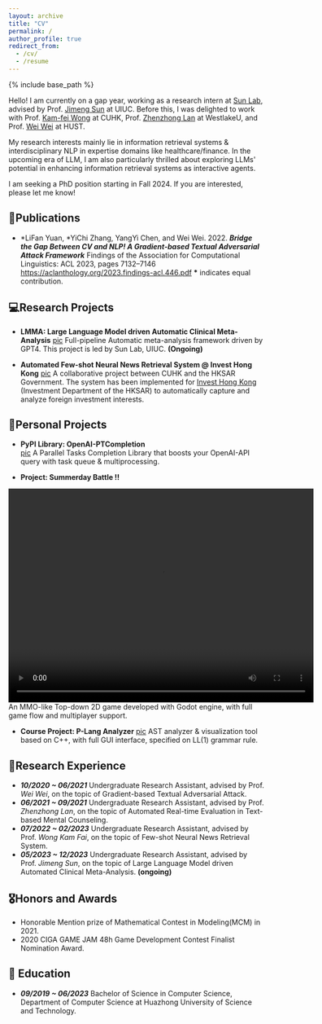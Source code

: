 ```yaml
---
layout: archive
title: "CV"
permalink: /
author_profile: true
redirect_from:
  - /cv/
  - /resume
---
```


{% include base_path %}

Hello! I am currently on a gap year, working as a research intern at [Sun Lab](https://sunlab.org/ "Sun Lab  Homepage" ), advised by Prof. [Jimeng Sun](https://cs.illinois.edu/about/people/faculty/jimeng) at UIUC. Before this, I was delighted to work with Prof. [Kam-fei Wong](https://www.se.cuhk.edu.hk/people/academic-staff/prof-wong-kam-fai/) at CUHK, Prof. [Zhenzhong Lan](https://en.westlake.edu.cn/faculty/zhenzhong-lan.html) at WestlakeU, and  Prof.  [Wei Wei](https://www.eric-weiwei.com/) at HUST. 

My research interests mainly lie in information retrieval systems &  interdisciplinary NLP in expertise domains like healthcare/finance. In the upcoming era of LLM, I am also particularly thrilled about exploring LLMs' potential in enhancing information retrieval systems as interactive agents.

I am seeking a PhD position starting in Fall 2024. If you are interested, please let me know!

##  📝Publications
-  \*LiFan Yuan, \*YiChi Zhang, YangYi Chen, and Wei Wei. 2022. 
***Bridge the Gap Between CV and NLP! A Gradient-based Textual Adversarial Attack Framework***
Findings of the Association for Computational Linguistics: ACL 2023, pages 7132–7146 https://aclanthology.org/2023.findings-acl.446.pdf
**\*** indicates equal contribution.
##  💻Research Projects

- **LMMA: Large Language Model driven Automatic Clinical Meta-Analysis**
[pic](files/lmma.png)
 Full-pipeline Automatic meta-analysis framework driven by GPT4. This project is led by Sun Lab, UIUC. **(Ongoing)**

- **Automated Few-shot Neural News Retrieval System @ Invest Hong Kong**
[pic](files/ivhk.png)
A collaborative project between CUHK and the HKSAR Government. The system has been implemented for [Invest Hong Kong](https://www.investhk.gov.hk/en/home.html) (Investment Department of the HKSAR) to automatically capture and analyze foreign investment interests.

## 🍵Personal Projects
- **PyPI Library: OpenAI-PTCompletion**   
[pic](files/ptcomp.png)
A Parallel Tasks Completion Library that boosts your OpenAI-API query with task queue & multiprocessing.

- **Project: Summerday Battle !!**
<video width="600" height="420" controls>
  <source src="sm.mp4" type="video/mp4"> 
</video>
An MMO-like Top-down 2D game developed with Godot engine, with full game flow and multiplayer support. 

- **Course Project: P-Lang Analyzer**
[pic](files/plang.png)
AST analyzer & visualization tool based on C++, with full GUI interface, specified on LL(1) grammar rule. 

## 🔬Research Experience
- ***10/2020 ~ 06/2021*** Undergraduate Research Assistant, advised by Prof. *Wei Wei*, on the topic of Gradient-based Textual Adversarial Attack.
- ***06/2021 ~ 09/2021*** Undergraduate Research Assistant, advised by Prof. *Zhenzhong Lan*, on the topic of Automated Real-time Evaluation in Text-based Mental Counseling.
- ***07/2022 ~ 02/2023*** Undergraduate Research Assistant, advised by Prof. *Wong Kam Fai*, on the topic of Few-shot Neural News Retrieval System.
- ***05/2023 ~ 12/2023*** Undergraduate Research Assistant, advised by Prof.  *Jimeng Sun*, on the topic of Large Language Model driven Automated Clinical Meta-Analysis. **(ongoing)**
## 🎖Honors and Awards
- Honorable Mention prize of Mathematical Contest in Modeling(MCM) in 2021.
- 2020 CIGA GAME JAM 48h Game Development Contest Finalist Nomination Award.
##  📖 Education
- ***09/2019 ~ 06/2023*** Bachelor of Science in Computer Science, Department of Computer Science at Huazhong University of Science and Technology.
